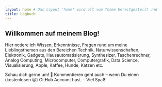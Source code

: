 ```yaml
---
layout: home # Das Layout 'home' wird oft vom Theme bereitgestellt und listet Blogposts auf
title: Logbuch
---
```


## Willkommen auf meinem Blog!

Hier notiere ich Wissen, Erkenntnisse, Fragen rund um meine Lieblingsthemen aus den Bereichen Technik, Naturwissenschaften, Elektronik, Gadgets, Hausautomatisierung, Synthesizer, Taschenrechner, Analog Computing, Microcomputer, Computergrafik, Data Science, Visualisierung, Apple, Kaffee, Hunde, Katzen etc.  

Schau dich gerne um! 🤗 Kommentieren geht auch – wenn Du einen (kostenlosen 😉) GitHub Account hast. – Viel Spaß!

<!--
Wenn dein Theme kein spezielles 'home'-Layout hat, das Posts auflistet,
kannst du 'default' oder 'page' verwenden und den Inhalt manuell gestalten.
Das Minima-Theme z.B. nutzt 'home' um Posts aufzulisten.
-->